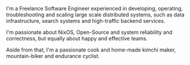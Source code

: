 I'm a  Freelance Software Engineer experienced in developing, operating, troubleshooting and scaling large scale distributed systems,
such as data infrastructure, search systems and high-traffic backend services. 

I'm passionate about NixOS, Open-Source and system reliability and correctness, but equally about happy and effective teams.

Aside from that, I'm a passionate cook and home-made kimchi maker, mountain-biker and endurance cyclist.

